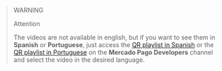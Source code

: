 > WARNING
>
> Attention
>
> The videos are not available in english, but if you want to see them in **Spanish** or **Portuguese**, just access the [QR playlist in Spanish]() or the [QR playlist in Portuguese]() on the **Mercado Pago Developers** channel and select the video in the desired language.